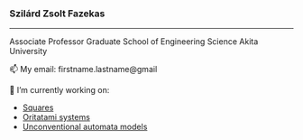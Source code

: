 ### Szilárd Zsolt Fazekas
________________

Associate Professor
Graduate School of Engineering Science
Akita University

📫 My email: firstname.lastname@gmail


🔭 I’m currently working on:
- [Squares](/Squares.md)
- [Oritatami systems](/Oritatmi.md)
- [Unconventional automata models](/Oneway.md)




<!--
**szfazekas/szfazekas** is a ✨ _special_ ✨ repository because its `README.md` (this file) appears on your GitHub profile.

Here are some ideas to get you started:

- 🔭 I’m currently working on [Squares]
- 🌱 I’m currently learning ...
- 👯 I’m looking to collaborate on ...
- 🤔 I’m looking for help with ...
- 💬 Ask me about ...
- 📫 How to reach me: ...
- 😄 Pronouns: ...
- ⚡ Fun fact: ...
-->
